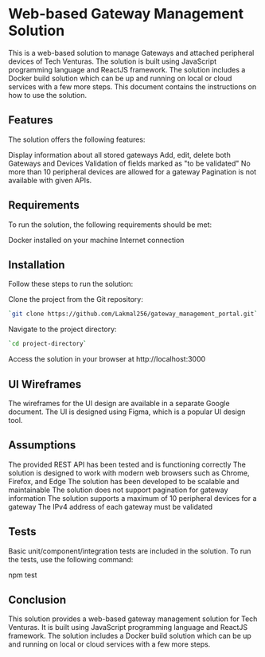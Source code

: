 # Web-based Gateway Management Solution
This is a web-based solution to manage Gateways and attached peripheral devices of Tech Venturas. The solution is built using JavaScript programming language and ReactJS framework. The solution includes a Docker build solution which can be up and running on local or cloud services with a few more steps. This document contains the instructions on how to use the solution.

## Features
The solution offers the following features:

Display information about all stored gateways
Add, edit, delete both Gateways and Devices
Validation of fields marked as "to be validated"
No more than 10 peripheral devices are allowed for a gateway
Pagination is not available with given APIs.

## Requirements
To run the solution, the following requirements should be met:

Docker installed on your machine
Internet connection

## Installation
Follow these steps to run the solution:

Clone the project from the Git repository:
```bash
`git clone https://github.com/Lakmal256/gateway_management_portal.git`
```

Navigate to the project directory:
```bash
`cd project-directory`
```
Access the solution in your browser at http://localhost:3000

## UI Wireframes
The wireframes for the UI design are available in a separate Google document. The UI is designed using Figma, which is a popular UI design tool.

## Assumptions
The provided REST API has been tested and is functioning correctly
The solution is designed to work with modern web browsers such as Chrome, Firefox, and Edge
The solution has been developed to be scalable and maintainable
The solution does not support pagination for gateway information
The solution supports a maximum of 10 peripheral devices for a gateway
The IPv4 address of each gateway must be validated

## Tests
Basic unit/component/integration tests are included in the solution. To run the tests, use the following command:

npm test

## Conclusion
This solution provides a web-based gateway management solution for Tech Venturas. It is built using JavaScript programming language and ReactJS framework. The solution includes a Docker build solution which can be up and running on local or cloud services with a few more steps.